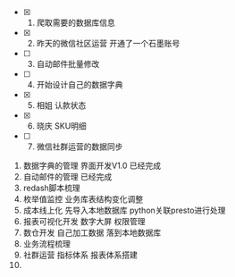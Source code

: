 - [x] 1. 爬取需要的数据库信息
- [x] 2. 昨天的微信社区运营   开通了一个石墨账号
- [ ] 3. 自动邮件批量修改
- [ ] 4. 开始设计自己的数据字典
- [x] 5. 相姐   认款状态
- [x] 6. 晓庆  SKU明细
- [ ] 7. 微信社群运营的数据同步


1.  数据字典的管理   界面开发V1.0  已经完成
2.  自动邮件的管理   已经完成
3.  redash脚本梳理   
4.  枚举值监控  业务库表结构变化调整
5.  成本线上化   先导入本地数据库  python关联presto进行处理
6.  报表可视化开发   数字大屏    权限管理
7.  数仓开发   自己加工数据  落到本地数据库
8.  业务流程梳理
9.  社群运营  指标体系  报表体系搭建  
10. 